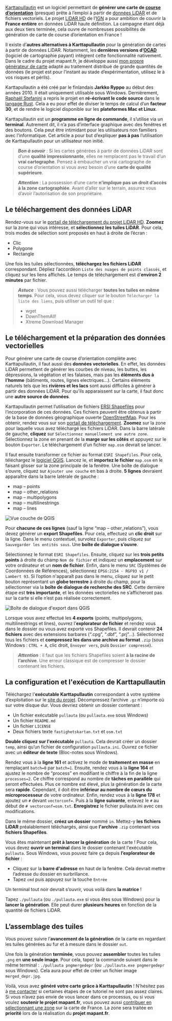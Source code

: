 [Karttapullautin](https://github.com/rphlo/karttapullautin) est un logiciel permettant de **générer une carte de [course d’orientation](https://www.ffcorientation.fr/decouvrir/comment/)** (presque) prête à l’emploi à partir de [données LiDAR](https://fr.wikipedia.org/wiki/Lidar) et de fichiers vectoriels. Le projet [LiDAR HD](https://geoservices.ign.fr/lidarhd) de l’[IGN](https://www.ign.fr/) a pour ambition de couvrir la **France entière** en données LiDAR haute définition. La campagne étant déjà aux deux tiers terminée, cela ouvre de nombreuses possibilités de génération de carte de course d’orientation en France !

Il existe d’**autres alternatives à Karttapullautin** pour la génération de cartes à partir de données LiDAR. Notamment, les **dernières versions d’[OCAD](https://www.ocad.com/en/)** (logiciel de cartographie payant) intègrent cette fonctionnalité nativement. Dans le cadre du projet mapant.fr, je développe aussi [mon propre générateur de carte](https://github.com/NicoRio42/map-generator) adapté au traitement distribué de grande quantités de données (le projet est pour l’instant au stade d’expérimentation, utilisez le à vos risques et périls).

Karttapullautin a été créé par le finlandais **Jarkko Ryppo** au début des années 2010. Il était uniquement utilisable sous Windows. Dernièrement, [Raphaël Stefanini](https://www.linkedin.com/in/rphlo/) a repris le projet en **ré-écrivant le code source** dans le [langage Rust](https://www.rust-lang.org/). Cela a eu pour effet de diviser le temps de calcul d’un **facteur 30**, et de rendre le logiciel disponible sur les **plateformes Mac et Linux**.

Karttapullautin est un **programme en ligne de commande**, il s’utilise via un **terminal**. Autrement dit, il n’a pas d’interface graphique avec des fenêtres et des boutons. Cela peut être intimidant pour les utilisateurs non familiers avec l’informatique. Cet article a pour but d’expliquer **pas à pas** l’utilisation de Karttapullautin pour un utilisateur non initié.

> **_Bon à savoir_** : Si les cartes générées à partir de données LiDAR sont d’une **qualité impressionnante**, elles ne remplacent pas le travail d’un **vrai cartographe**. Pensez à embaucher un vrai cartographe de course d’orientation si vous avez besoin d’une **carte de qualité supérieure**.

> **_Attention_** : La possession d’une carte **n’implique pas un droit d’accès à la zone cartographiée**. Avant d’aller sur le terrain, assurez vous d’avoir l’autorisation de son propriétaire.

## Le téléchargement des données LiDAR

Rendez-vous sur le [portail de téléchargement du projet LiDAR HD](https://diffusion-lidarhd.ign.fr/). **Zoomez** sur la zone qui vous intéresse, et **sélectionnez les tuiles LiDAR**. Pour cela, trois modes de sélection sont proposés en haut à droite de l’écran :
- Clic
- Polygone
- Rectangle

Une fois les tuiles sélectionnées, **téléchargez les fichiers LiDAR** correspondant. Dépliez l’accordéon `Liste des nuages de points classés`, et cliquez sur les liens affichés. Le temps de téléchargement est d’**environ 2 minutes** par fichier.

> **_Astuce_** : Vous pouvez aussi télécharger **toutes les tuiles en même temps**. Pour cela, vous devez cliquer sur le bouton `Télécharger la liste des liens`, puis utiliser un outil tel que :
> - wget
> - DownThemAll!
> - Xtreme Download Manager

## Le téléchargement et la préparation des données vectorielles

Pour générer une carte de course d’orientation complète avec Karttapullautin, il faut aussi des **données vectorielles**. En effet, les données LiDAR permettent de générer les courbes de niveau, les buttes, les dépressions, la végétation et les falaises, mais pas les **éléments dus à l’homme** (bâtiments, routes, lignes electriques…). Certains éléments naturels tels que les **rivières et les lacs** sont aussi difficiles à générer à partir des données LiDAR. Pour qu’ils apparaissent sur la carte, il faut donc une **autre source de données**.

Karttapullautin permet l’utilisation de fichiers [ERSI Shapefiles](https://fr.wikipedia.org/wiki/Shapefile) pour l’incorporation de ces données. Ces fichiers peuvent être obtenus à partir de la base de données géographique ouverte [OpenStreetMap](https://www.openstreetmap.org/). Pour les obtenir, rendez vous sur son [portail de téléchargement](https://www.openstreetmap.org/export). **Zoomez** sur la zone pour laquelle vous avez téléchargé les fichiers LiDAR. Dans la barre latérale de gauche, **cliquez** sur `Sélectionnez manuellement une autre zone`. Sélectionnez la zone en prenant de la **marge sur les côtés** et appuyez sur le bouton `Exporter`. Le téléchargement d’un fichier `map.osm` devrait se lancer.

Il faut ensuite transformer ce fichier au format `ESRI Shapefiles`. Pour cela, téléchargez le [logiciel QGIS](https://qgis.org/fr/site/forusers/download.html). Lancez le, et **importez le fichier** `map.osm` en le faisant glisser sur la zone principale de la fenêtre. Une boîte de dialogue s’ouvre, cliquez sur `Ajouter une couche` en bas à droite. **5 lignes** devraient apparaître dans la barre latérale de gauche :
- map – points
- map – other_relations
- map – multipolygons
- map – multilinestrings
- map – lines


![Vue couche de QGIS](/qgis-layers.png)

Pour **chacune de ces lignes** (sauf la ligne “map – other_relations”), vous devez générer un **export Shapefiles**. Pour cela, effectuez un **clic droit** sur la ligne. Dans le menu contextuel, survolez `Exporter`, puis cliquez sur `Sauvegarder les entités sous`. Une **boîte de dialogue s’ouvre**.

Sélectionnez le format `ESRI Shapefiles`. Ensuite, cliquez sur les **trois petits points** à droite du champ `Nom de fichier` et indiquez un **emplacement** sur votre ordinateur et un **nom de fichier**. Enfin, dans le menu `SRC` (Systèmes de Coordonnées de Références), sélectionnez `EPSG:2154 - RGF93 v1 / Lambert 93`. Si l’option n'apparaît pas dans le menu, cliquez sur le petit bouton représentant un **globe terrestre** à droite du champ, pour la sélectionner via la **boîte de dialogue de recherche des SRC**. Cette dernière étape est **très importante**, et les données vectorielles ne s’afficheront pas sur la carte si elle n’est pas réalisée correctement.

![Boîte de dialogue d'export dans QGIS](/qgis-export-dialog.png)

Lorsque vous avez effectué les **4 exports** (points, multipolygons, multilinestrings et lines), ouvrez l’**explorateur de fichier** et rendez vous dans le dossier ou vous avez exporté vos Shapefiles. Il devrait contenir **24 fichiers** avec des extensions barbares (“.cpg”, “.dbf”, “.prj”...). Sélectionnez tous les fichiers et **compressez les dans une archive au format** `.zip` (sous Windows : `CTRL + A`, clic droit, `Envoyer vers`, puis `Dossier compressé`).

> **_Attention_** : il faut que les fichiers Shapefiles soient **à la racine de l’archive**. Une erreur classique est de compresser le dossier contenant les fichiers.

## La configuration et l'exécution de Karttapullautin

Téléchargez l'**exécutable Karttapullautin** correspondant à votre système d’exploitation sur le [site du projet](https://github.com/rphlo/karttapullautin/releases). Décompressez l’archive `.gz` n’importe où sur votre disque dur. Vous devriez obtenir un dossier contenant :
- Un fichier exécutable `pullauta` (ou `pullauta.exe` sous Windows)
- Un fichier `README.md`
- Un fichier `LICENSE`
- Deux fichiers texte `fastighetskartan.txt` et `osm.txt`

**Double cliquez sur l'exécutable** `pullauta`. Cela devrait créer un dossier `temp`, ainsi qu’un fichier de configuration `pullauta.ini`. Ouvrez ce fichier avec un **éditeur de texte** (Bloc-notes sous Windows).

Rendez vous à la **ligne 161** et activez le mode de **traitement en masse** en remplaçant `batch=0` par `batch=1`. Ensuite, rendez vous à la **ligne 164** et ajustez le nombre de “process” en modifiant le chiffre à la fin de la ligne `processes=2`. Ce chiffre correspond au nombre de **tâches en parallèle** qui seront effectuées. Plus ce nombre est élevé, plus la génération de la carte sera **rapide**. Cependant, il doit être **inférieur au nombre de cœurs du microprocesseur** de votre ordinateur. Enfin, rendez vous à la **ligne 178** et ajoutez un `#` devant `vectorconf=`. Puis à la **ligne suivante**, enlevez le `#` au début de `# vectorconf=osm.txt`. **Enregistrez** le fichier pullauta.ini avec ces modifications.

Dans le même dossier, **créez un dossier** nommé `in`. Mettez-y **les fichiers LiDAR** préalablement téléchargés, ainsi que **l'archive** `.zip` contenant vos **fichiers Shapefiles**.

Vous êtes maintenant **prêt à lancer la génération** de la carte ! Pour cela, vous devez **ouvrir un terminal** dans le dossier contenant l'exécutable `pullauta`. Sous Windows, vous pouvez faire ça depuis **l’explorateur de fichier** :
- Cliquez sur la **barre d'adresse** en haut de la fenêtre. Cela devrait mettre l’adresse du dossier en surbrillance.
- Tapez `cmd` puis appuyez sur la touche `Entrée`

Un terminal tout noir devrait s’ouvrir, vous voilà dans **la matrice** !

Tapez `./pullauta` (ou `./pullauta.exe` si vous êtes sous Windows) pour la **lancer la génération**. Elle peut durer **plusieurs heures** en fonction de la quantité de fichiers LiDAR.

## L’assemblage des tuiles

Vous pouvez suivre l’**avancement de la génération** de la carte en regardant les tuiles générées au fur et à mesure dans le dossier `out`.

Une fois la génération **terminée**, vous pouvez **assembler** toutes les tuiles `.png` en **une seule image**. Pour cela, tapez la commande suivant dans le même terminal : `./pullauta pngmergedepr` (ou `./pullauta.exe pngmergedepr` sous Windows). Cela aura pour effet de créer un fichier image `merged_depr.jpg`.

Voilà, vous avez **généré votre carte grâce à Karttapullautin** ! N’hésitez pas à <a href="mailto:contact@mapant.fr">me contacter</a> si certaines étapes de ce tutoriel ne sont pas assez claires. Si vous n’avez pas envie de vous lancer dans ce processus, ou si vous voulez **soutenir le projet mapant.fr**, vous pouvez aussi [contribuer en sélectionnant une zone](/contribute/step-1) sur la carte de France. La zone sera traitée en **priorité** lors de la réalisation du **projet mapant.fr**.

